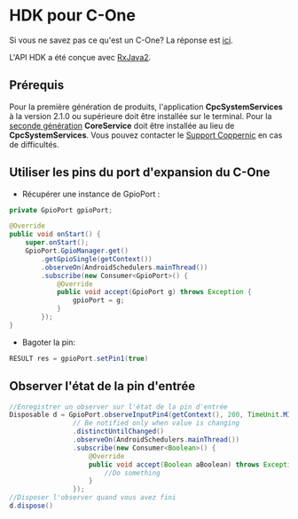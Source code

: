 HDK pour C-One
=============

Si vous ne savez pas ce qu'est un C-One? La réponse est [ici](https://www.coppernic.fr/prehome-mobility-fr/).

L'API HDK a été conçue avec [RxJava2](https://github.com/ReactiveX/RxJava).

Prérequis
---------

Pour la première génération de produits, l'application **CpcSystemServices** à la version 2.1.0 ou supérieure doit être installée sur le terminal.
Pour la [seconde génération](/fr/quickstart.md) **CoreService** doit être installée au lieu de **CpcSystemServices**.
Vous pouvez contacter le [Support Coppernic](support@coppernic.fr) en cas de difficultés.

Utiliser les pins du port d'expansion du C-One
----------------------------------------------

* Récupérer une instance de GpioPort :

```java
private GpioPort gpioPort;

@Override
public void onStart() {
    super.onStart();
    GpioPort.GpioManager.get()
        .getGpioSingle(getContext())
        .observeOn(AndroidSchedulers.mainThread())
        .subscribe(new Consumer<GpioPort>() {
            @Override
            public void accept(GpioPort g) throws Exception {
                gpioPort = g;
            }
        });
}
```

* Bagoter la pin:

```java
RESULT res = gpioPort.setPin1(true)
```

Observer l'état de la pin d'entrée
----------------------------------

```java
//Enregistrer un observer sur l'état de la pin d'entrée
Disposable d = GpioPort.observeInputPin4(getContext(), 200, TimeUnit.MILLISECONDS)
                // Be notified only when value is changing
                .distinctUntilChanged()
                .observeOn(AndroidSchedulers.mainThread())
                .subscribe(new Consumer<Boolean>() {
                    @Override
                    public void accept(Boolean aBoolean) throws Exception {
                        //Do something
                    }
                });
//Disposer l'observer quand vous avez fini
d.dispose()
```
